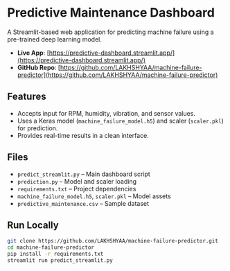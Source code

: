 # Predictive Maintenance Dashboard

A Streamlit-based web application for predicting machine failure using a pre-trained deep learning model.

- **Live App**: [https://predictive-dashboard.streamlit.app/](https://predictive-dashboard.streamlit.app/)  
- **GitHub Repo**: [https://github.com/LAKHSHYAA/machine-failure-predictor](https://github.com/LAKHSHYAA/machine-failure-predictor)

## Features
- Accepts input for RPM, humidity, vibration, and sensor values.
- Uses a Keras model (`machine_failure_model.h5`) and scaler (`scaler.pkl`) for prediction.
- Provides real-time results in a clean interface.

## Files
- `predict_streamlit.py` – Main dashboard script  
- `prediction.py` – Model and scaler loading  
- `requirements.txt` – Project dependencies  
- `machine_failure_model.h5`, `scaler.pkl` – Model assets  
- `predictive_maintenance.csv` – Sample dataset

## Run Locally
```bash
git clone https://github.com/LAKHSHYAA/machine-failure-predictor.git
cd machine-failure-predictor
pip install -r requirements.txt
streamlit run predict_streamlit.py
